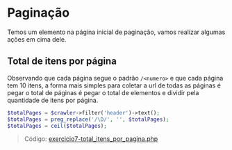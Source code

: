 # Paginação

Temos um elemento na página inicial de paginação, vamos realizar algumas ações em cima dele.

## Total de itens por página

Observando que cada página segue o padrão `/<numero>` e que cada página tem 10 itens, a forma mais simples para coletar a url de todas as páginas é pegar o total de páginas é pegar o total de elementos e dividir pela quantidade de itens por página.

```php
$totalPages = $crawler->filter('header')->text();
$totalPages = preg_replace('/\D/', '', $totalPages);
$totalPages = ceil($totalPages);
```

> Código: [exercicio7-total_itens_por_pagina.php](/exercicio7-total_itens_por_pagina.php)